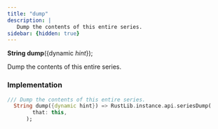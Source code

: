 ```yaml
---
title: "dump"
description: |
   Dump the contents of this entire series.
sidebar: {hidden: true}
---
```

<span class="dart-code"><strong>String dump</strong>({<span class="nobr">dynamic <i>hint</i></span>});</span>

 Dump the contents of this entire series.
### Implementation
```dart
/// Dump the contents of this entire series.
  String dump({dynamic hint}) => RustLib.instance.api.seriesDump(
        that: this,
      );
```

[dynamic]: #